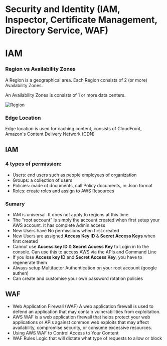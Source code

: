 # Security and Identity (IAM, Inspector, Certificate Management, Directory Service, WAF)


# IAM

### Region vs Availability Zones
A Region is a geographical area. Each Region consists of 2 (or more) Availability Zones.

An Availability Zones is consists of 1 or more data centers.

![Region](./images/region.png)

### Edge Location
Edge location is used for caching content, consists of CloudFront, Amazon's Content Delivery Network (CDN)

## IAM
### 4 types of permission:
- Users: end users such as people employees of  organization
- Groups: a collection of users
- Policies: made of documents, call Policy documents, in Json format
- Roles: create roles and assign to AWS Resources

### Sumary
- IAM is universal. It does not apply to regions at this time
- The "root account" is simply the account created when first setup your AWS account. It has complete Admin access
- New Users have No permissions when first created
- New Users are assigned **Access Key ID** & **Secret Access Keys** when first created
- Cannot use **Access key ID** & **Secret Access Key** to Login in to the console. Can use this to access AWS via the APIs and Command Line
- If you lose **Access key ID** and **Secret Access Key**, you have to regenerate them
- Always setup Multifactor Authentication on your root account (google authen)
- Can create and customise your own password rotation policies

## WAF
- Web Application Firewall (WAF) A web application firewall is used to defend an application that may contain vulnerabilities from exploitation.
- AWS WAF is a web application firewall that helps protect your web applications or APIs against common web exploits that may affect availability,
compromise security, or consume excessive resources.
- Using AWS WAF to Control Access to Your Content
- WAF Rules Logic that will dictate what type of requests to allow or block
